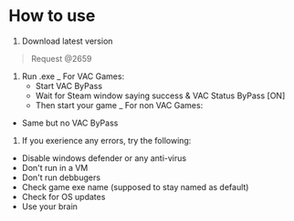 # How to use

1. Download latest version 
> Request @2659
1. Run .exe
  _ For VAC Games:
     - Start VAC ByPass
     - Wait for Steam window saying success & VAC Status ByPass [ON]
     - Then start your game
_ For non VAC Games:
  - Same but no VAC ByPass

1. If you exerience any errors, try the following:
- Disable windows defender or any anti-virus
- Don't run in a VM 
- Don't run debbugers
- Check game exe name (supposed to stay named as default)
- Check for OS updates
- Use your brain
  
